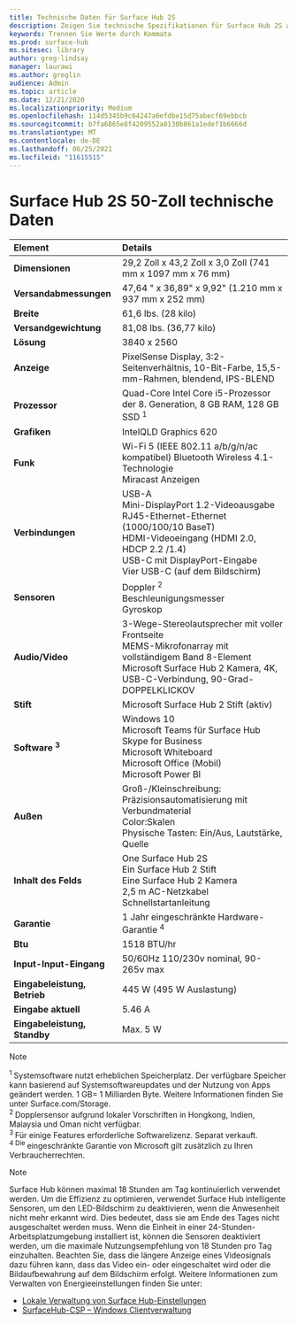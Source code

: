 ```yaml
---
title: Technische Daten für Surface Hub 2S
description: Zeigen Sie technische Spezifikationen für Surface Hub 2S an, einschließlich Stift-, Kamera- und optionaler Spezifikationen für den mobilen Akku.
keywords: Trennen Sie Werte durch Kommata
ms.prod: surface-hub
ms.sitesec: library
author: greg-lindsay
manager: laurawi
ms.author: greglin
audience: Admin
ms.topic: article
ms.date: 12/21/2020
ms.localizationpriority: Medium
ms.openlocfilehash: 114d5345b9c64247a6efdbe15d75abecf69ebbcb
ms.sourcegitcommit: b7fa6865e8f4209552a8130b861a1edef1b6666d
ms.translationtype: MT
ms.contentlocale: de-DE
ms.lasthandoff: 06/25/2021
ms.locfileid: "11615515"
---
```

# <a name="surface-hub-2s-50-inch-tech-specs"></a>Surface Hub 2S 50-Zoll technische Daten

| Element | Details |
|:------ |:--------- |
|**Dimensionen**| 29,2 Zoll x 43,2 Zoll x 3,0 Zoll (741 mm x 1097 mm x 76 mm) |
|**Versandabmessungen**| 47,64 " x 36,89" x 9,92" (1.210 mm x 937 mm x 252 mm)|
|**Breite**| 61,6 lbs. (28 kilo) |
|**Versandgewichtung**| 81,08 lbs. (36,77 kilo) |
|**Lösung**| 3840 x 2560 |
|**Anzeige**| PixelSense Display, 3:2-Seitenverhältnis, 10-Bit-Farbe, 15,5-mm-Rahmen, blendend, IPS-BLEND |
|**Prozessor**| Quad-Core Intel Core i5-Prozessor der 8. Generation, 8 GB RAM, 128 GB SSD <sup> 1</sup> |
|**Grafiken**| IntelQLD Graphics 620 |
|**Funk**| Wi-Fi 5 (IEEE 802.11 a/b/g/n/ac kompatibel) Bluetooth Wireless 4.1-Technologie <br> Miracast Anzeigen |
|**Verbindungen**| USB-A <br> Mini-DisplayPort 1.2-Videoausgabe <br> RJ45-Ethernet-Ethernet (1000/100/10 BaseT) <br> HDMI-Videoeingang (HDMI 2.0, HDCP 2.2 /1.4) <br> USB-C mit DisplayPort-Eingabe <br> Vier USB-C (auf dem Bildschirm) |
|**Sensoren**| Doppler <sup> 2</sup> <br> Beschleunigungsmesser <br> Gyroskop |
|**Audio/Video**| 3-Wege-Stereolautsprecher mit voller Frontseite <br> MEMS-Mikrofonarray mit vollständigem Band 8-Element <br> Microsoft Surface Hub 2 Kamera, 4K, USB-C-Verbindung, 90-Grad-DOPPELKLICKOV |
|**Stift**| Microsoft Surface Hub 2 Stift (aktiv) |
|**Software <sup> 3</sup>**| Windows 10 <br> Microsoft Teams für Surface Hub <br> Skype for Business <br> Microsoft Whiteboard <br> Microsoft Office (Mobil) <br> Microsoft Power BI |
|**Außen**| Groß-/Kleinschreibung: Präzisionsautomatisierung mit Verbundmaterial <br> Color:Skalen <br> Physische Tasten: Ein/Aus, Lautstärke, Quelle |
|**Inhalt des Felds**| One Surface Hub 2S <br> Ein Surface Hub 2 Stift  <br> Eine Surface Hub 2 Kamera <br> 2,5 m AC-Netzkabel <br> Schnellstartanleitung |
|**Garantie**| 1 Jahr eingeschränkte Hardware-Garantie <sup> 4</sup> |
|**Btu**| 1518 BTU/hr |
|**Input-Input-Eingang**| 50/60Hz 110/230v nominal, 90-265v max |
|**Eingabeleistung, Betrieb**| 445 W (495 W Auslastung) |
|**Eingabe aktuell**| 5.46 A |
|**Eingabeleistung, Standby**| Max. 5 W  |

> [!NOTE]
> <sup>1 </sup> Systemsoftware nutzt erheblichen Speicherplatz. Der verfügbare Speicher kann basierend auf Systemsoftwareupdates und der Nutzung von Apps geändert werden. 1 GB= 1 Milliarden Byte. Weitere Informationen finden Sie unter Surface.com/Storage. <br> <sup>2 </sup> Dopplersensor aufgrund lokaler Vorschriften in Hongkong, Indien, Malaysia und Oman nicht verfügbar.
<br> <sup>3 </sup> Für einige Features erforderliche Softwarelizenz. Separat verkauft.<br> <sup>4 Die </sup> eingeschränkte Garantie von Microsoft gilt zusätzlich zu Ihren Verbraucherrechten. 

> [!NOTE]
> Surface Hub können maximal 18 Stunden am Tag kontinuierlich verwendet werden. Um die Effizienz zu optimieren, verwendet Surface Hub intelligente Sensoren, um den LED-Bildschirm zu deaktivieren, wenn die Anwesenheit nicht mehr erkannt wird. Dies bedeutet, dass sie am Ende des Tages nicht ausgeschaltet werden muss. Wenn die Einheit in einer 24-Stunden-Arbeitsplatzumgebung installiert ist, können die Sensoren deaktiviert werden, um die maximale Nutzungsempfehlung von 18 Stunden pro Tag einzuhalten. Beachten Sie, dass die längere Anzeige eines Videosignals dazu führen kann, dass das Video ein- oder eingeschaltet wird oder die Bildaufbewahrung auf dem Bildschirm erfolgt. Weitere Informationen zum Verwalten von Energieeinstellungen finden Sie unter:
>
> - [Lokale Verwaltung von Surface Hub-Einstellungen](local-management-surface-hub-settings.md)
> - [SurfaceHub-CSP – Windows Clientverwaltung](/windows/client-management/mdm/surfacehub-csp)
